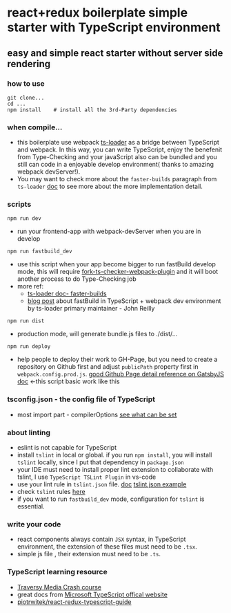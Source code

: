 # react+redux boilerplate simple starter with TypeScript environment

## easy and simple react starter without server side rendering

### how to use
```
git clone...  
cd ...  
npm install    # install all the 3rd-Party dependencies
```

### when compile...
  - this boilerplate use webpack [ts-loader](https://github.com/TypeStrong/ts-loader) as a bridge between TypeScript and webpack. In this way, you can write TypeScript, enjoy the benefenit from Type-Checking and your javaScript also can be bundled and you still can code in a enjoyable develop environment( thanks to amazing webpack devServer!).
  - You may want to check more about the `faster-builds` paragraph from `ts-loader` [doc](https://github.com/TypeStrong/ts-loader#faster-builds) to see more about the more implementation detail.

### scripts
```
npm run dev
```
  - run your frontend-app with webpack-devServer when you are in develop


```
npm run fastbuild_dev
```
 - use this script when your app become bigger to run fastBuild develop mode, this will require [fork-ts-checker-webpack-plugin](https://github.com/Realytics/fork-ts-checker-webpack-plugin) and it will  boot another process to do Type-Checking job
 - more ref:
   - [ts-loader doc- faster-builds](https://github.com/TypeStrong/ts-loader#faster-builds)
   - [blog post](https://medium.com/webpack/typescript-webpack-super-pursuit-mode-83cc568dea79) about fastBuild in TypeScript + webpack dev environment by ts-loader primary maintainer - John Reilly

 
```
npm run dist
```
  - production mode, will generate bundle.js files to ./dist/...


```
npm run deploy 
```
  - help people to deploy their work to GH-Page, but you need to create a repository on Github first and  adjust `publicPath` property first in `webpack.config.prod.js`. [good Github Page detail reference on GatsbyJS doc](https://www.gatsbyjs.org/docs/how-gatsby-works-with-github-pages/) <-this script basic work like this 


### tsconfig.json - the config file of TypeScript
- most import part - compilerOptions
[see what can be set](https://www.typescriptlang.org/docs/handbook/compiler-options.html)


### about linting
- eslint is not capable for TypeScript 
- install `tslint` in local or global. if you run `npm install`, you will install `tslint` locally, since I put that dependency in `package.json`
- your IDE must need to install proper lint extension to collaborate with tslint, I use `TypeScript TSLint Plugin` in vs-code
- use your lint rule in `tslint.json` file. [doc](https://github.com/palantir/tslint)
[tslint.json example](https://palantir.github.io/tslint/usage/configuration/)
- check `tslint` rules [here](https://palantir.github.io/tslint/rules/)
- if you want to run `fastbuild_dev` mode, configuration for `tslint` is essential.


### write your code
-  react components always contain `JSX` syntax, in TypeScript environment, the extension of these files must need to be `.tsx`.
- simple js file , their extension must need to be `.ts`.


### TypeScript learning resource
- [Traversy Media  Crash course](https://www.youtube.com/watch?v=rAy_3SIqT-E)
- great docs from [Microsoft TypeScript offical website](https://www.typescriptlang.org/index.html)
- [piotrwitek/react-redux-typescript-guide](https://github.com/piotrwitek/react-redux-typescript-guide/blob/master/README.md)
